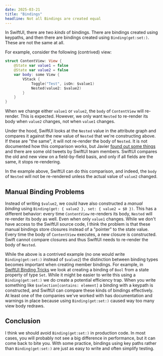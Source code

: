 ```yaml
---
date: 2025-03-21
title: "Bindings"
headline: Not all Bindings are created equal
---
```


In SwiftUI, there are two *kinds* of bindings. There are bindings created using keypaths, and then there are bindings created using `Binding(get:set:)`. These are not the same at all.

For example, consider the following (contrived) view:

```swift
struct ContentView: View {
    @State var value1 = false
    @State var value2 = false
    var body: some View {
        VStack {
            Toggle("Test", isOn: $value1)
            Nested(value2: $value2)
        }
    }
}
```

When we change either `value1` or `value2`, the `body` of `ContentView` will re-render. This is expected. However, we only want `Nested` to re-render its body when `value2` changes, not when `value1` changes. 

Under the hood, SwiftUI looks at the `Nested` value in the attribute graph and compares it against the new value of `Nested` that we're constructing above. If these are "the same", it will not re-render the body of `Nested`. It is not documented how this comparison works, but Javier [found out some things](https://swiftui-lab.com/equatableview/) and there are some old tweets by SwiftUI team members. SwiftUI compares the old and new view on a field-by-field basis, and only if all fields are the same, it stops re-rendering.

In the example above, SwiftUI can do this comparison, and indeed, the `body` of `Nested` will not be re-rendered unless the actual value of `value2` changed.

## Manual Binding Problems

Instead of writing `$value2`, we could have also constructed a *manual binding* using `Binding(get: { value2 }, set: { value2 = $0 })`. This has a different behavior: every time `ContentView` re-renders its body, `Nested` will re-render its body as well. Even when only `value1` changes. While we don't have access to the SwiftUI source code, I think the problem is that these manual bindings store closures instead of a "pointer" to the state value. Every time the body of `ContentView` executes, a new closure is constructed. Swift cannot compare closures and thus SwiftUI needs to re-render the body of `Nested`.

While the above is a contrived example (no one would write `Binding(get:set:)` instead of `$value2`) the distinction between binding types becomes important when creating member bindings. For example, in [SwiftUI Binding Tricks](/post/swiftui-binding-tricks/) we look at creating a binding of `Bool` from a state property of type `Set`. While it might be easier to write this using a `Binding(get:set:)` we do create a potential efficiency trap. When you write something like `$selection[contains: element]` a binding with a keypath is constructed, and SwiftUI can compare these kinds of bindings effectively. At least one of the companies we've worked with has documentation and warnings in place because using `Binding(get:set:)` caused way too many view body redraws.

## Conclusion

I think we should avoid `Binding(get:set:)` in production code. In most cases, you will probably not see a big difference in performance, but it can come back to bite you. With some practice, bindings using key paths rather than `Binding(get:set:)` are just as easy to write and often simplify testing.
